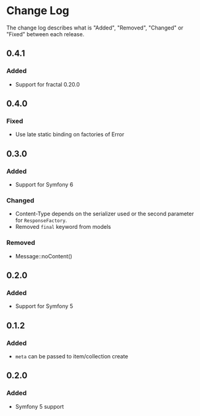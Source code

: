 # Change Log

The change log describes what is "Added", "Removed", "Changed" or "Fixed" between each release.

## 0.4.1

### Added

- Support for fractal 0.20.0

## 0.4.0

### Fixed

- Use late static binding on factories of Error

## 0.3.0

### Added

- Support for Symfony 6

### Changed

- Content-Type depends on the serializer used or the second parameter for `ResponseFactory`.
- Removed `final` keyword from models

### Removed

- Message::noContent()

## 0.2.0

### Added

- Support for Symfony 5

## 0.1.2

### Added

- `meta` can be passed to item/collection create
## 0.2.0

### Added

- Symfony 5 support
